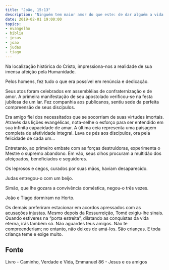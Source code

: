 ```yaml
---
title: "João, 15:13"
description: "Ninguém tem maior amor do que este: de dar alguém a vida pelos seus amigos."
date: 2019-02-01 19:00:00
topics: 
- evangelho
- biblia
- jesus
- joao
- judas
- tiago
---
```


Na localização histórica do Cristo, impressiona-nos a realidade de sua
imensa afeição pela Humanidade.

Pelos homens, fez tudo o que era possível em renúncia e dedicação.

Seus atos foram celebrados em assembléias de confraternização e de
amor. A primeira manifestação de seu apostolado verificou-se na festa jubilosa
de um lar. Fez companhia aos publicanos, sentiu sede da perfeita
compreensão de seus discípulos. 

Era amigo fiel dos necessitados que se socorriam de suas virtudes imortais.
Através das lições evangélicas, nota-selhe o esforço para ser entendido em sua
infinita capacidade de amar. A última ceia representa uma paisagem completa de
afetividade integral. Lava os pés aos discípulos, ora pela felicidade de cada
um...

Entretanto, ao primeiro embate com as forças destruidoras, experimenta o Mestre
o supremo abandono. Em vão, seus olhos procuram a multidão dos afeiçoados,
beneficiados e seguidores.

Os leprosos e cegos, curados por suas mãos, haviam desaparecido.

Judas entregou-o com um beijo.

Simão, que lhe gozara a convivência doméstica, negou-o três vezes.

João e Tiago dormiram no Horto.

Os demais preferiram estacionar em acordos apressados com as acusações injustas.
Mesmo depois da Ressurreição, Tomé exigiu-lhe sinais.  Quando estiveres na
“porta estreita”, dilatando as conquistas da vida eterna, irás também só. Não
aguardes teus amigos. Não te compreenderiam; no entanto, não deixes de amá-los.
São crianças. E toda criança teme e exige muito.


## Fonte
Livro - Caminho, Verdade e Vida, Emmanuel
86 - Jesus e os amigos
